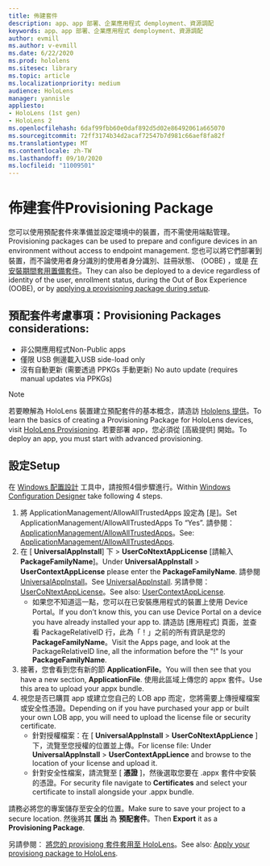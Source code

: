 ```yaml
---
title: 佈建套件
description: app、app 部署、企業應用程式 demployment、資源調配
keywords: app、app 部署、企業應用程式 demployment、資源調配
author: evmill
ms.author: v-evmill
ms.date: 6/22/2020
ms.prod: hololens
ms.sitesec: library
ms.topic: article
ms.localizationpriority: medium
audience: HoloLens
manager: yannisle
appliesto:
- HoloLens (1st gen)
- HoloLens 2
ms.openlocfilehash: 6daf99fbb60e0daf892d5d02e86492061a665070
ms.sourcegitcommit: 72ff3174b34d2acaf72547b7d981c66aef8fa82f
ms.translationtype: MT
ms.contentlocale: zh-TW
ms.lasthandoff: 09/10/2020
ms.locfileid: "11009501"
---
```

# <span data-ttu-id="778be-104">佈建套件</span><span class="sxs-lookup"><span data-stu-id="778be-104">Provisioning Package</span></span>

<span data-ttu-id="778be-105">您可以使用預配套件來準備並設定環境中的裝置，而不需使用端點管理。</span><span class="sxs-lookup"><span data-stu-id="778be-105">Provisioning packages can be used to prepare and configure devices in an environment without access to endpoint management.</span></span> <span data-ttu-id="778be-106">您也可以將它們部署到裝置，而不論使用者身分識別的使用者身分識別、註冊狀態、 (OOBE) ，或是 [在安裝期間套用置備套件](https://docs.microsoft.com/hololens/hololens-provisioning##apply-a-provisioning-package-to-hololens-during-setup)。</span><span class="sxs-lookup"><span data-stu-id="778be-106">They can also be deployed to a device regardless of identity of the user, enrollment status, during the Out of Box Experience (OOBE), or by [applying a provisioning package during setup](https://docs.microsoft.com/hololens/hololens-provisioning##apply-a-provisioning-package-to-hololens-during-setup).</span></span>

## <span data-ttu-id="778be-107">預配套件考慮事項：</span><span class="sxs-lookup"><span data-stu-id="778be-107">Provisioning Packages considerations:</span></span>
* <span data-ttu-id="778be-108">非公開應用程式</span><span class="sxs-lookup"><span data-stu-id="778be-108">Non-Public apps</span></span>
* <span data-ttu-id="778be-109">僅限 USB 側邊載入</span><span class="sxs-lookup"><span data-stu-id="778be-109">USB side-load only</span></span>
* <span data-ttu-id="778be-110">沒有自動更新 (需要透過 PPKGs 手動更新) </span><span class="sxs-lookup"><span data-stu-id="778be-110">No auto update (requires manual updates via PPKGs)</span></span>

> [!NOTE] 
> <span data-ttu-id="778be-111">若要瞭解為 HoloLens 裝置建立預配套件的基本概念，請造訪 [Hololens 提供](https://docs.microsoft.com/hololens/hololens-provisioning)。</span><span class="sxs-lookup"><span data-stu-id="778be-111">To learn the basics of creating a Provisioning Package for HoloLens devices, visit [HoloLens Provisioning](https://docs.microsoft.com/hololens/hololens-provisioning).</span></span> <span data-ttu-id="778be-112">若要部署 app，您必須從 [高級提供] 開始。</span><span class="sxs-lookup"><span data-stu-id="778be-112">To deploy an app, you must start with advanced provisioning.</span></span> 

## <span data-ttu-id="778be-113">設定</span><span class="sxs-lookup"><span data-stu-id="778be-113">Setup</span></span>

<span data-ttu-id="778be-114">在 [Windows 配置設計](https://www.microsoft.com/store/productId/9NBLGGH4TX22) 工具中，請按照4個步驟進行。</span><span class="sxs-lookup"><span data-stu-id="778be-114">Within [Windows Configuration Designer](https://www.microsoft.com/store/productId/9NBLGGH4TX22) take following 4 steps.</span></span>

1. <span data-ttu-id="778be-115">將 ApplicationManagement/AllowAllTrustedApps 設定為 [是]。</span><span class="sxs-lookup"><span data-stu-id="778be-115">Set ApplicationManagement/AllowAllTrustedApps To “Yes”.</span></span> <span data-ttu-id="778be-116">請參閱： [ApplicationManagement/AllowAllTrustedApps](https://docs.microsoft.com/windows/client-management/mdm/policy-csp-applicationmanagement#applicationmanagement-allowalltrustedapps)。</span><span class="sxs-lookup"><span data-stu-id="778be-116">See: [ApplicationManagement/AllowAllTrustedApps](https://docs.microsoft.com/windows/client-management/mdm/policy-csp-applicationmanagement#applicationmanagement-allowalltrustedapps).</span></span>
2. <span data-ttu-id="778be-117">在 [ **UniversalAppInstall**] 下  >  **UserCoNtextAppLicense** [請輸入**PackageFamilyName**]。</span><span class="sxs-lookup"><span data-stu-id="778be-117">Under **UniversalAppInstall** > **UserContextAppLicense** please enter the **PackageFamilyName**.</span></span> <span data-ttu-id="778be-118">請參閱 [UniversalAppInstall](https://docs.microsoft.com/windows/configuration/wcd/wcd-universalappinstall)。</span><span class="sxs-lookup"><span data-stu-id="778be-118">See [UniversalAppInstall](https://docs.microsoft.com/windows/configuration/wcd/wcd-universalappinstall).</span></span> <span data-ttu-id="778be-119">另請參閱： [UserCoNtextAppLicense](https://docs.microsoft.com/windows/configuration/wcd/wcd-universalappinstall#usercontextapplicense)。</span><span class="sxs-lookup"><span data-stu-id="778be-119">See also: [UserContextAppLicense](https://docs.microsoft.com/windows/configuration/wcd/wcd-universalappinstall#usercontextapplicense).</span></span>
    - <span data-ttu-id="778be-120">如果您不知道這一點，您可以在已安裝應用程式的裝置上使用 Device Portal。</span><span class="sxs-lookup"><span data-stu-id="778be-120">If you don’t know this, you can use Device Portal on a device you have already installed your app to.</span></span> <span data-ttu-id="778be-121">請造訪 [應用程式] 頁面，並查看 PackageRelativeID 行，此為「！」之前的所有資訊是您的 **PackageFamilyName**。</span><span class="sxs-lookup"><span data-stu-id="778be-121">Visit the Apps page, and look at the PackageRelativeID line, all the information before the "!" Is your **PackageFamilyName**.</span></span>
3. <span data-ttu-id="778be-122">接著，您會看到您有新的節 **ApplicationFile**。</span><span class="sxs-lookup"><span data-stu-id="778be-122">You will then see that you have a new section, **ApplicationFile**.</span></span> <span data-ttu-id="778be-123">使用此區域上傳您的 appx 套件。</span><span class="sxs-lookup"><span data-stu-id="778be-123">Use this area to upload your appx bundle.</span></span> 
4. <span data-ttu-id="778be-124">視您是否已購買 app 或建立您自己的 LOB app 而定，您將需要上傳授權檔案或安全性憑證。</span><span class="sxs-lookup"><span data-stu-id="778be-124">Depending on if you have purchased your app or built your own LOB app, you will need to upload the license file or security certificate.</span></span>
    - <span data-ttu-id="778be-125">針對授權檔案：在 [ **UniversalAppInstall**  >  **UserCoNtextAppLience** ] 下，流覽至您授權的位置並上傳。</span><span class="sxs-lookup"><span data-stu-id="778be-125">For license file: Under **UniversalAppInstall** > **UserContextAppLience** and browse to the location of your license and upload it.</span></span> 
    - <span data-ttu-id="778be-126">針對安全性檔案，請流覽至 [ **憑證** ]，然後選取您要在 .appx 套件中安裝的憑證。</span><span class="sxs-lookup"><span data-stu-id="778be-126">For security file navigate to **Certificates** and select your certificate to install alongside your .appx bundle.</span></span> 

<span data-ttu-id="778be-127">請務必將您的專案儲存至安全的位置。</span><span class="sxs-lookup"><span data-stu-id="778be-127">Make sure to save your project to a secure location.</span></span> <span data-ttu-id="778be-128">然後將其 **匯出** 為 **預配套件**。</span><span class="sxs-lookup"><span data-stu-id="778be-128">Then **Export** it as a **Provisioning Package**.</span></span>  
    
<span data-ttu-id="778be-129">另請參閱： [將您的 provisiong 套件套用至 HoloLens](https://docs.microsoft.com/hololens/hololens-provisioning#apply-a-provisioning-package-to-hololens-during-setup)。</span><span class="sxs-lookup"><span data-stu-id="778be-129">See also: [Apply your provisiong package to HoloLens](https://docs.microsoft.com/hololens/hololens-provisioning#apply-a-provisioning-package-to-hololens-during-setup).</span></span>
